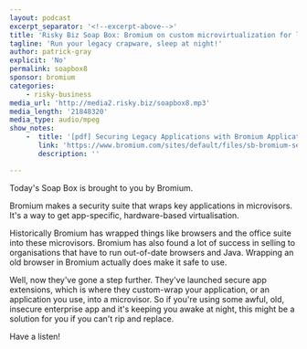```yaml
---
layout: podcast
excerpt_separator: '<!--excerpt-above-->'
title: 'Risky Biz Soap Box: Bromium on custom microvirtualization for legacy apps'
tagline: 'Run your legacy crapware, sleep at night!'
author: patrick-gray
explicit: 'No'
permalink: soapbox8
sponsor: bromium
categories:
    - risky-business
media_url: 'http://media2.risky.biz/soapbox8.mp3'
media_length: '21848320'
media_type: audio/mpeg
show_notes:
    -  title: '[pdf] Securing Legacy Applications with Bromium Application Isolation and Control '
       link: 'https://www.bromium.com/sites/default/files/sb-bromium-secure-app-extensions-us-en.pdf'
       description: '' 

---
```

Today's Soap Box is brought to you by Bromium. 

Bromium makes a security suite that wraps key applications in microvisors. It's a way to get app-specific, hardware-based virtualisation.

Historically Bromium has wrapped things like browsers and the office suite into these microvisors. Bromium has also found a lot of success in selling to organisations that have to run out-of-date browsers and Java. Wrapping an old browser in Bromium actually does make it safe to use.

Well, now they've gone a step further. They've launched secure app extensions, which is where they custom-wrap your application, or an application you use, into a microvisor. So if you're using some awful, old, insecure enterprise app and it's keeping you awake at night, this might be a solution for you if you can't rip and replace. 

Have a listen!